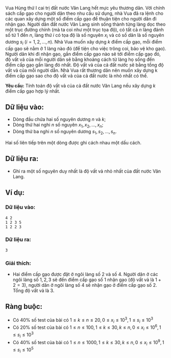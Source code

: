 Vua Hùng thứ I cai trị đất nước Văn Lang hết mực yêu thương dân. Với chính sách cấp gạo cho người dân theo nhu cấu sử dụng, nhà Vua đã ra lệnh cho các quan xây dựng một số điểm cấp gạo để thuận tiện cho người dân đi nhận gạo. Người dân đất nước Văn Lang sinh sống thành từng làng dọc theo một trục đường chính (mà ta coi như một trục tọa độ), có tất cả $n$ làng đánh số từ $1$ đến $n$, làng thứ $i$ có tọa độ là số nguyên $x_i$ và có số dân là số nguyên dương $s_i$ $(i = 1, 2, …, n)$. Nhà Vua muốn xây dựng $k$ điểm cấp gạo, mỗi điểm cấp gạo sẽ nằm ở $1$ làng nào đó (để tiện cho việc trông coi, bảo vệ kho gạo). Người dân khi đi nhận gạo, gần điểm cấp gạo nào sẽ tới điểm cấp gạo đó, độ vất vả của mỗi người dân sẽ bằng khoảng cách từ làng họ sống đến điểm cấp gạo gần làng đó nhất. Độ vất vả của cả đất nước sẽ bằng tổng độ vất vả của mỗi người dẫn. 
Nhà Vua rất thương dân nên muốn xây dựng k điểm cấp gạo sao cho độ vất vả của cả đất nước là nhỏ nhất có thể.

**Yêu cầu:** Tính toán độ vất vả của cả đất nước Văn Lang nếu xây dựng $k$ điểm cấp gạo hợp lý nhất.

## Dữ liệu vào:
- Dòng đầu chứa hai số nguyên dương $n$ và $k$;
- Dòng thứ hai nghi $n$ số nguyên $x_1, x_2, …, x_n$;
- Dòng thứ ba nghi $n$ số nguyên dương $s_1, s_2, …, s_n$.

Hai số liên tiếp trên một dòng được ghi cách nhau một dấu cách.

## Dữ liệu ra:
- Ghi ra một số nguyên duy nhất là độ vất vả nhỏ nhất của đất nước Văn Lang.

## Ví dụ:
### Dữ liệu vào:
```
4 2
1 2 3 5
1 2 2 3
```

### Dữ liệu ra:
```
3
```

### Giải thích:
- Hai điểm cấp gạo được đặt ở ngôi làng số $2$ và số $4$. Người dân ở các ngôi làng số $1, 2, 3$ sẽ đến điểm cấp gạo số $1$ nhận gạo (độ vất vả là $1 + 2 = 3$), người dân ở ngôi làng số $4$ sẽ nhận gạo ở điểm cấp gạo số $2$. Tổng độ vất vả là $3$.

## Ràng buộc:
- Có $40\%$ số test của bài có $1 ≤ k ≤ n ≤ 20, 0 ≤ x_i ≤ 10^3, 1 ≤ s_i ≤ 10^3$
- Có $20\%$ số test của bài có $1 ≤ n ≤ 100, 1 ≤ k ≤ 30, k ≤ n, 0 ≤ x_i ≤ 10^6, 1 ≤ s_i ≤ 10^3$
- Có $40\%$ số test của bài có $1 ≤ n ≤ 1000, 1 ≤ k ≤ 30, k ≤ n, 0 ≤ x_i ≤ 10^9, 1 ≤ s_i ≤ 10^5$